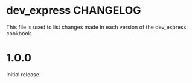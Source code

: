# dev_express CHANGELOG

This file is used to list changes made in each version of the dev_express cookbook.

# 1.0.0
Initial release.
